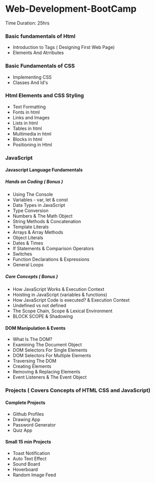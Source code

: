 # Web-Development-BootCamp

Time Duration: 25hrs

### Basic fundamentals of Html
- Introduction to Tags ( Designing First Web
Page)
- Elements And Atrributes

### Basic Fundamentals of CSS
- Implementing CSS
- Classes And Id's

### Html Elements and CSS Styling 
- Text Formatting
- Fonts in html
- Links and Images
- Lists in html
- Tables in html
- Multimedia in html
- Blocks in html
- Positioning in Html

### JavaScript

#### Javascript Language Fundamentals 

##### Hands on Coding ( Bonus ) 
- Using The Console
- Variables - var, let & const
- Data Types in JavaScript
- Type Conversion
- Numbers & The Math Object
- String Methods & Concatenation
- Template Literals
- Arrays & Array Methods
- Object Literals
- Dates & Times
- If Statements & Comparison Operators
- Switches
- Function Declarations & Expressions
- General Loops


##### Core Concepts ( Bonus ) 
- How JavaScript Works & Execution Context 
- Hoisting in JavaScript (variables & functions)
- How JavaScript Code is executed? & Execution Context
- Undefined vs not defined 
- The Scope Chain, Scope & Lexical Environment
- BLOCK SCOPE & Shadowing 

#### DOM Manipulation & Events
- What Is The DOM?
- Examining The Document Object
- DOM Selectors For Single Elements
- DOM Selectors For Multiple Elements
- Traversing The DOM
- Creating Elements
- Removing & Replacing Elements
- Event Listeners & The Event Object

### Projects ( Covers Concepts of HTML CSS and JavaScript) 

#### Complete Projects
- Github Profiles
- Drawing App
- Password Generator
- Quiz App

#### Small 15 min Projects
- Toast Notification
- Auto Text Effect
- Sound Board
- Hoverboard
- Random Image Feed

